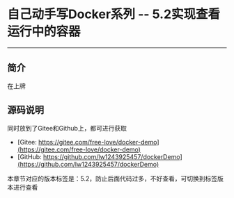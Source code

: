 # 自己动手写Docker系列 -- 5.2实现查看运行中的容器
***

## 简介
在上牌

## 源码说明
同时放到了Gitee和Github上，都可进行获取

- [Gitee: https://gitee.com/free-love/docker-demo](https://gitee.com/free-love/docker-demo)
- [GitHub: https://github.com/lw1243925457/dockerDemo](https://github.com/lw1243925457/dockerDemo)

本章节对应的版本标签是：5.2，防止后面代码过多，不好查看，可切换到标签版本进行查看
